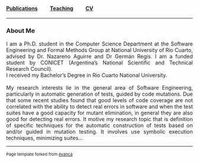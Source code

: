 #### [Publications](/publications)&nbsp;   &nbsp;   &nbsp;   &nbsp;   &nbsp; [Teaching](/teaching)&nbsp;   &nbsp;   &nbsp;   &nbsp;   &nbsp;   [CV](/CVPolitano-2019-Ingles.pdf")

---

### About Me

<div style="text-align: justify"> 
	I am a Ph.D. student in the Computer Science Department at the Software Engineering and Formal Methods Group at National University of Rio Cuarto, advised by Dr. Nazareno Aguirre and Dr Germán Regis. I am a funded student by CONICET (Argentina’s National Scientific and Technical Research Council).
	<br>
	I received my Bachelor’s Degree in Rio Cuarto National University.
	<br>
	<br>
	My research interests lie in the general area of Software Engineering, particularly in automatic generation of tests, guided by code mutations. Due that some recent studies found that good levels of code coverage are not correlated with the ability to detect real errors in software and when the test suites have a good capacity for mutant elimination, in general they are also good for detecting real errors. 
	It motive my research topic that is definition of specific techniques for the automatic construction of tests based on and/or guided in mutation testing. It involves use symbolic execution techniques, minimizing suites...
</div>





---
<p style="font-size:11px">Page template forked from <a href="https://github.com/evanca/quick-portfolio">evanca</a></p>
<!-- Remove above link if you don't want to attibute -->

